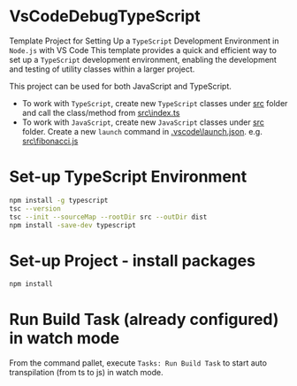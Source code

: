# VsCodeDebugTypeScript
Template Project for Setting Up a `TypeScript` Development Environment in `Node.js` with VS Code
This template provides a quick and efficient way to set up a `TypeScript` development environment, enabling the development and testing of utility classes within a larger project.

This project can be used for both JavaScript and TypeScript.

* To work with `TypeScript`, create new `TypeScript` classes under [src](./src/) folder and call the class/method from [src\index.ts](src\index.ts)
* To work with `JavaScript`, create new `JavaScript` classes under [src](./src/) folder. Create a new `launch` command in [.vscode\launch.json](.vscode\launch.json). e.g. [src\fibonacci.js](src\fibonacci.js)


# Set-up TypeScript Environment

```sh
npm install -g typescript
tsc --version
tsc --init --sourceMap --rootDir src --outDir dist
npm install -save-dev typescript
```

# Set-up Project - install packages

```sh
npm install 
```

# Run Build Task (already configured) in watch mode
From the command pallet, execute `Tasks: Run Build Task` to start auto transpilation (from ts to js) in watch mode.